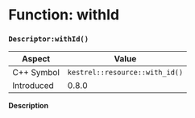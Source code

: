 
# Function: withId
### `Descriptor:withId()`

| Aspect | Value |
| --- | --- |
| C++ Symbol | `kestrel::resource::with_id()` |
| Introduced | 0.8.0 |

**Description**


